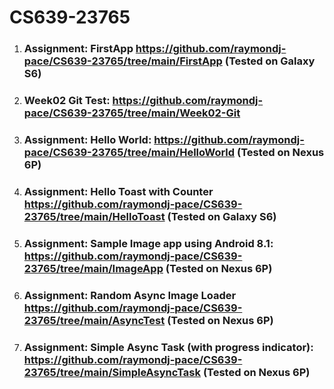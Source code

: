 # CS639-23765

1. ### Assignment: FirstApp https://github.com/raymondj-pace/CS639-23765/tree/main/FirstApp (Tested on Galaxy S6)

2. ### Week02 Git Test: https://github.com/raymondj-pace/CS639-23765/tree/main/Week02-Git

3. ### Assignment: Hello World: https://github.com/raymondj-pace/CS639-23765/tree/main/HelloWorld (Tested on Nexus 6P)

4. ### Assignment: Hello Toast with Counter https://github.com/raymondj-pace/CS639-23765/tree/main/HelloToast (Tested on Galaxy S6)

5. ### Assignment: Sample Image app using Android 8.1: https://github.com/raymondj-pace/CS639-23765/tree/main/ImageApp (Tested on Nexus 6P)

6. ### Assignment: Random Async Image Loader https://github.com/raymondj-pace/CS639-23765/tree/main/AsyncTest (Tested on Nexus 6P)

7. ### Assignment: Simple Async Task (with progress indicator): https://github.com/raymondj-pace/CS639-23765/tree/main/SimpleAsyncTask (Tested on Nexus 6P)
